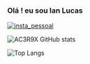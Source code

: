 ### Olá ! eu sou Ian Lucas

[![insta_pessoal](https://img.shields.io/badge/Instagram-E4405F?style=for-the-badge&logo=instagram&logoColor=white)](https://www.instagram.com/ac3r9x/)

![AC3R9X GitHub stats](https://github-readme-stats.vercel.app/api?username=ac3r9x&show_icons=true&theme=dark)

![Top Langs](https://github-readme-stats.vercel.app/api/top-langs/?username=ac3r9x&layout=compact)


